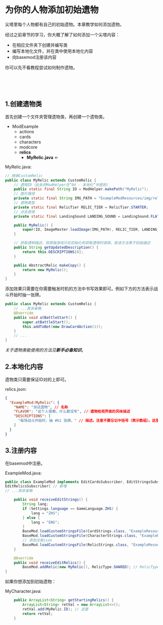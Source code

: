 # 为你的人物添加初始遗物

尖塔里每个人物都有自己的初始遗物。本章教学如何添加遗物。

经过之前章节的学习，你大概了解了如何添加一个尖塔内容：

* 在相应文件夹下创建并编写类
* 编写本地化文件，并在类中使用本地化内容
* 向basemod注册该内容

你可以先不看教程尝试如何制作遗物。

<br><br><br>

## 1.创建遗物类

首先创建一个文件夹管理遗物类，再创建一个遗物类。

* ModExample
    * actions
    * cards
    * characters
    * modcore
    * <b>relics</b>
        * <b>MyRelic.java</b> <-

MyRelic.java:
```java
// 继承CustomRelic
public class MyRelic extends CustomRelic {
    // 遗物ID（此处的ModHelper在“04 - 本地化”中提到）
    public static final String ID = ModHelper.makePath("MyRelic");
    // 图片路径
    private static final String IMG_PATH = "ExampleModResources/img/relics/MyRelic.png";
    // 遗物类型
    private static final RelicTier RELIC_TIER = RelicTier.STARTER;
    // 点击音效
    private static final LandingSound LANDING_SOUND = LandingSound.FLAT;

    public MyRelic() {
        super(ID, ImageMaster.loadImage(IMG_PATH), RELIC_TIER, LANDING_SOUND);
    }

    // 获取遗物描述，但原版游戏只在初始化和获取遗物时调用，故该方法等于初始描述
    public String getUpdatedDescription() {
        return this.DESCRIPTIONS[0];
    }

    public AbstractRelic makeCopy() {
        return new MyRelic();
    }
}
```

添加效果只需要在你需要触发时机的方法中书写效果即可。例如下方的方法表示战斗开始时抽一张牌。
```java
public class MyRelic extends CustomRelic {
    // ...其余省略
    @Override
    public void atBattleStart() {
        super.atBattleStart();
        this.addToBot(new DrawCardAction(1));
    }
    // ...
}
```

*关于遗物类能使用的方法见<b>新手必备知识</b>*。

## 2.本地化内容
遗物类只需要保证ID对的上即可。

relics.json:
```json
{
  "ExampleMod:MyRelic": {
    "NAME": "测试遗物", // 名称
    "FLAVOR": "这个人很懒，什么都没写", // 遗物检视界面的风味描述
    "DESCRIPTIONS": [
      "每场战斗开始时，抽 #b1 张牌。" // 描述。注意不要忘记中括号（表示数组）。这里#b表示染成蓝色，详见新手必备知识。
    ]
  }
}
```

## 3.注册内容
在basemod中注册。

ExampleMod.java:
```java
public class ExampleMod implements EditCardsSubscriber, EditStringsSubscriber, EditCharactersSubscriber,
EditRelicsSubscriber{ // 新增
// ...其余省略

    public void receiveEditStrings() {
        String lang;
        if (Settings.language == GameLanguage.ZHS) {
            lang = "ZHS";
        } else {
            lang = "ENG";
        }
        BaseMod.loadCustomStringsFile(CardStrings.class, "ExampleResources/localization/" + lang + "/cards.json");
        BaseMod.loadCustomStringsFile(CharacterStrings.class, "ExampleResources/localization/" + lang + "/characters.json");
        // 添加注册json
        BaseMod.loadCustomStringsFile(RelicStrings.class, "ExampleResources/localization/" + lang + "/relics.json");
    }

    @Override
    public void receiveEditRelics() {
        BaseMod.addRelic(new MyRelic(), RelicType.SHARED); // RelicType表示是所有角色都能拿到的遗物，还是一个角色的独有遗物
}
```

如果你想添加到初始遗物：

MyCharacter.java:
```java
    public ArrayList<String> getStartingRelics() {
        ArrayList<String> retVal = new ArrayList<>();
        retVal.add(MyRelic.ID); // 这里
        return retVal;
    }
```

